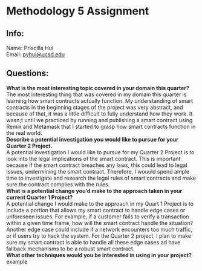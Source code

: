 # Methodology 5 Assignment
## Info: 
Name: Priscilla Hui <br>
Email: pyhui@ucsd.edu

## Questions:
**What is the most interesting topic covered in your domain this quarter?** <br>
  The most interesting thing that was covered in my domain this quarter is learning how smart contracts actually function. My understanding of smart contracts in the beginning stages of the project was very abstract, and because of that, it was a little difficult to fully understand how they work. It wasn;t until we practiced by running and publishing a smart contract using Remix and Metamask that I started to grasp how smart contracts function in the real world. <br>
**Describe a potential investigation you would like to pursue for your Quarter 2 Project.** <br>
  A potential investigation I would like to pursue for my Quarter 2 Project is to look into the legal implications of the smart contract. This is important because if the smart contract breaches any laws, this could lead to legal issues, undermining the smart contract. Therefore, I wouuld spend ample time to investigate and research the legal rules of smart contracts and make sure the contract complies with the rules. <br>
**What is a potential change you’d make to the approach taken in your current Quarter 1 Project?** <br>
  A potential change I would make to the approach in my Quart 1 Project is to include a portion that allows my smart contract to handle edge cases or unforeseen issues. For example, if a customer fails to verify a transaction within a given time frame, how will the smart contract handle the situation? Another edge case could include if a network encounters too much traffic, or if users try to hack the system. For the Quarter 2 project, I plan to make sure my smart contract is able to handle all these edge cases ad have fallback mechanisms to be a robust smart contract.
  <br> 
**What other techniques would you be interested in using in your project?** <br>
  example <br>

